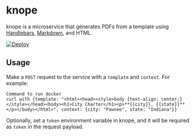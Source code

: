 # knope
knope is a microservice that generates PDFs from a template using [Handlebars](https://github.com/wycats/handlebars.js), [Markdown](https://github.com/Python-Markdown/markdown), and HTML.

[![Deploy](https://www.herokucdn.com/deploy/button.svg)](https://heroku.com/deploy?template=https://github.com/mainvest/knope)

## Usage
Make a `POST` request to the service with a `template` and `context`. For example:
```
Command to run docker
curl with {template: "<html><head><style>body {text-align: center;}</style></head><body><h1>City Charter</h1><p>**{{city}}, {{state}}**</p></body></html>", context: {city: "Pawnee", state: "Indiana"}} 
```

Optionally, set a `token` environment variable in knope, and it will be required as `token` in the request payload.

